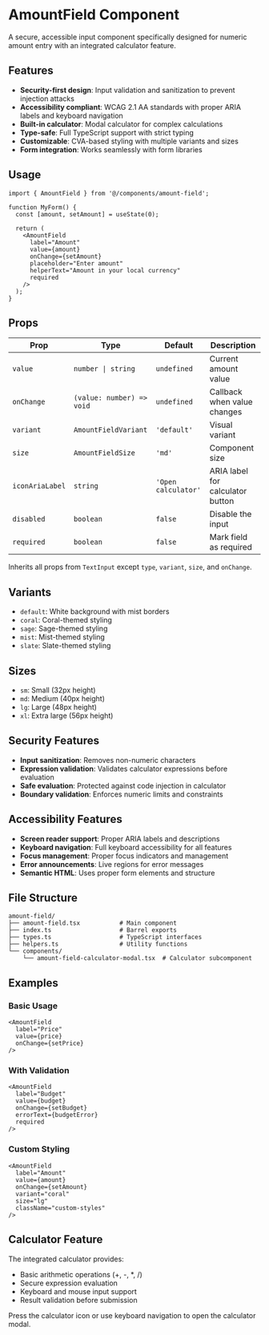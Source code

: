 # AmountField Component

A secure, accessible input component specifically designed for numeric amount entry with an integrated calculator feature.

## Features

- **Security-first design**: Input validation and sanitization to prevent injection attacks
- **Accessibility compliant**: WCAG 2.1 AA standards with proper ARIA labels and keyboard navigation
- **Built-in calculator**: Modal calculator for complex calculations
- **Type-safe**: Full TypeScript support with strict typing
- **Customizable**: CVA-based styling with multiple variants and sizes
- **Form integration**: Works seamlessly with form libraries

## Usage

```tsx
import { AmountField } from '@/components/amount-field';

function MyForm() {
  const [amount, setAmount] = useState(0);

  return (
    <AmountField
      label="Amount"
      value={amount}
      onChange={setAmount}
      placeholder="Enter amount"
      helperText="Amount in your local currency"
      required
    />
  );
}
```

## Props

| Prop | Type | Default | Description |
|------|------|---------|-------------|
| `value` | `number \| string` | `undefined` | Current amount value |
| `onChange` | `(value: number) => void` | `undefined` | Callback when value changes |
| `variant` | `AmountFieldVariant` | `'default'` | Visual variant |
| `size` | `AmountFieldSize` | `'md'` | Component size |
| `iconAriaLabel` | `string` | `'Open calculator'` | ARIA label for calculator button |
| `disabled` | `boolean` | `false` | Disable the input |
| `required` | `boolean` | `false` | Mark field as required |

Inherits all props from `TextInput` except `type`, `variant`, `size`, and `onChange`.

## Variants

- `default`: White background with mist borders
- `coral`: Coral-themed styling
- `sage`: Sage-themed styling  
- `mist`: Mist-themed styling
- `slate`: Slate-themed styling

## Sizes

- `sm`: Small (32px height)
- `md`: Medium (40px height) 
- `lg`: Large (48px height)
- `xl`: Extra large (56px height)

## Security Features

- **Input sanitization**: Removes non-numeric characters
- **Expression validation**: Validates calculator expressions before evaluation
- **Safe evaluation**: Protected against code injection in calculator
- **Boundary validation**: Enforces numeric limits and constraints

## Accessibility Features

- **Screen reader support**: Proper ARIA labels and descriptions
- **Keyboard navigation**: Full keyboard accessibility for all features
- **Focus management**: Proper focus indicators and management
- **Error announcements**: Live regions for error messages
- **Semantic HTML**: Uses proper form elements and structure

## File Structure

```
amount-field/
├── amount-field.tsx           # Main component
├── index.ts                   # Barrel exports
├── types.ts                   # TypeScript interfaces
├── helpers.ts                 # Utility functions
└── components/
    └── amount-field-calculator-modal.tsx  # Calculator subcomponent
```

## Examples

### Basic Usage
```tsx
<AmountField
  label="Price"
  value={price}
  onChange={setPrice}
/>
```

### With Validation
```tsx
<AmountField
  label="Budget"
  value={budget}
  onChange={setBudget}
  errorText={budgetError}
  required
/>
```

### Custom Styling
```tsx
<AmountField
  label="Amount"
  value={amount}
  onChange={setAmount}
  variant="coral"
  size="lg"
  className="custom-styles"
/>
```

## Calculator Feature

The integrated calculator provides:
- Basic arithmetic operations (+, -, *, /)
- Secure expression evaluation
- Keyboard and mouse input support
- Result validation before submission

Press the calculator icon or use keyboard navigation to open the calculator modal.
